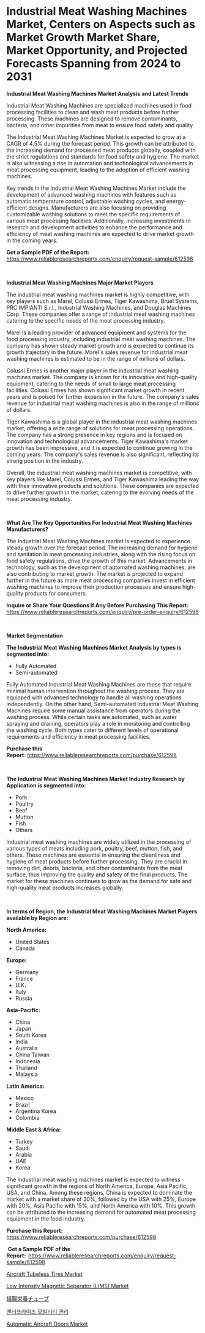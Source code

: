 <p><h1>Industrial Meat Washing Machines Market, Centers on Aspects such as Market Growth Market Share, Market Opportunity, and Projected Forecasts Spanning from 2024 to 2031</h1></p><p><strong>Industrial Meat Washing Machines Market Analysis and Latest Trends</strong></p>
<p><p>Industrial Meat Washing Machines are specialized machines used in food processing facilities to clean and wash meat products before further processing. These machines are designed to remove contaminants, bacteria, and other impurities from meat to ensure food safety and quality.</p><p>The Industrial Meat Washing Machines Market is expected to grow at a CAGR of 4.5% during the forecast period. This growth can be attributed to the increasing demand for processed meat products globally, coupled with the strict regulations and standards for food safety and hygiene. The market is also witnessing a rise in automation and technological advancements in meat processing equipment, leading to the adoption of efficient washing machines.</p><p>Key trends in the Industrial Meat Washing Machines Market include the development of advanced washing machines with features such as automatic temperature control, adjustable washing cycles, and energy-efficient designs. Manufacturers are also focusing on providing customizable washing solutions to meet the specific requirements of various meat processing facilities. Additionally, increasing investments in research and development activities to enhance the performance and efficiency of meat washing machines are expected to drive market growth in the coming years.</p></p>
<p><strong>Get a Sample PDF of the Report:&nbsp;</strong> <a href="https://www.reliableresearchreports.com/enquiry/request-sample/612598">https://www.reliableresearchreports.com/enquiry/request-sample/612598</a></p>
<p>&nbsp;</p>
<p><strong>Industrial Meat Washing Machines Major Market Players</strong></p>
<p><p>The industrial meat washing machines market is highly competitive, with key players such as Marel, Colussi Ermes, Tiger Kawashima, Brüel Systems, PRC IMPIANTI S.r.l., Industrial Washing Machines, and Douglas Machines Corp. These companies offer a range of industrial meat washing machines catering to the specific needs of the meat processing industry.</p><p>Marel is a leading provider of advanced equipment and systems for the food processing industry, including industrial meat washing machines. The company has shown steady market growth and is expected to continue its growth trajectory in the future. Marel's sales revenue for industrial meat washing machines is estimated to be in the range of millions of dollars.</p><p>Colussi Ermes is another major player in the industrial meat washing machines market. The company is known for its innovative and high-quality equipment, catering to the needs of small to large meat processing facilities. Colussi Ermes has shown significant market growth in recent years and is poised for further expansion in the future. The company's sales revenue for industrial meat washing machines is also in the range of millions of dollars.</p><p>Tiger Kawashima is a global player in the industrial meat washing machines market, offering a wide range of solutions for meat processing operations. The company has a strong presence in key regions and is focused on innovation and technological advancements. Tiger Kawashima's market growth has been impressive, and it is expected to continue growing in the coming years. The company's sales revenue is also significant, reflecting its strong position in the industry.</p><p>Overall, the industrial meat washing machines market is competitive, with key players like Marel, Colussi Ermes, and Tiger Kawashima leading the way with their innovative products and solutions. These companies are expected to drive further growth in the market, catering to the evolving needs of the meat processing industry.</p></p>
<p>&nbsp;</p>
<p><strong>What Are The Key Opportunities For Industrial Meat Washing Machines Manufacturers?</strong></p>
<p><p>The Industrial Meat Washing Machines market is expected to experience steady growth over the forecast period. The increasing demand for hygiene and sanitation in meat processing industries, along with the rising focus on food safety regulations, drive the growth of this market. Advancements in technology, such as the development of automated washing machines, are also contributing to market growth. The market is projected to expand further in the future as more meat processing companies invest in efficient washing machines to improve their production processes and ensure high-quality products for consumers.</p></p>
<p><strong>Inquire or Share Your Questions If Any Before Purchasing This Report:</strong> <a href="https://www.reliableresearchreports.com/enquiry/pre-order-enquiry/612598">https://www.reliableresearchreports.com/enquiry/pre-order-enquiry/612598</a></p>
<p>&nbsp;</p>
<p><strong>Market Segmentation</strong></p>
<p><strong>The Industrial Meat Washing Machines Market Analysis by types is segmented into:</strong></p>
<p><ul><li>Fully Automated</li><li>Semi-automated</li></ul></p>
<p><p>Fully Automated Industrial Meat Washing Machines are those that require minimal human intervention throughout the washing process. They are equipped with advanced technology to handle all washing operations independently. On the other hand, Semi-automated Industrial Meat Washing Machines require some manual assistance from operators during the washing process. While certain tasks are automated, such as water spraying and draining, operators play a role in monitoring and controlling the washing cycle. Both types cater to different levels of operational requirements and efficiency in meat processing facilities.</p></p>
<p><strong>Purchase this Report:&nbsp;</strong><a href="https://www.reliableresearchreports.com/purchase/612598">https://www.reliableresearchreports.com/purchase/612598</a></p>
<p>&nbsp;</p>
<p><strong>The Industrial Meat Washing Machines Market Industry Research by Application is segmented into:</strong></p>
<p><ul><li>Pork</li><li>Poultry</li><li>Beef</li><li>Mutton</li><li>Fish</li><li>Others</li></ul></p>
<p><p>Industrial meat washing machines are widely utilized in the processing of various types of meats including pork, poultry, beef, mutton, fish, and others. These machines are essential in ensuring the cleanliness and hygiene of meat products before further processing. They are crucial in removing dirt, debris, bacteria, and other contaminants from the meat surface, thus improving the quality and safety of the final products. The market for these machines continues to grow as the demand for safe and high-quality meat products increases globally.</p></p>
<p>&nbsp;</p>
<p><strong>In terms of Region, the Industrial Meat Washing Machines Market Players available by Region are:</strong></p>
<p>
    <p> <strong> North America: </strong>
        <ul>
            <li>United States</li>
            <li>Canada</li>
        </ul>
        </p> 
    <p> <strong> Europe: </strong>
        <ul>
            <li>Germany</li>
            <li>France</li>
            <li>U.K.</li>
            <li>Italy</li>
            <li>Russia</li>
        </ul>
        </p> 
    <p> <strong> Asia-Pacific: </strong>
        <ul>
            <li>China</li>
            <li>Japan</li>
            <li>South Korea</li>
            <li>India</li>
            <li>Australia</li>
            <li>China Taiwan</li>
            <li>Indonesia</li>
            <li>Thailand</li>
            <li>Malaysia</li>
        </ul>
        </p> 
    <p> <strong> Latin America: </strong>
        <ul>
            <li>Mexico</li>
            <li>Brazil</li>
            <li>Argentina Korea</li>
            <li>Colombia</li>
        </ul>
        </p> 
    <p> <strong> Middle East & Africa: </strong>
        <ul>
            <li>Turkey</li>
            <li>Saudi</li>
            <li>Arabia</li>
            <li>UAE</li>
            <li>Korea</li>
        </ul>
    </p>
    </p>
<p><p>The industrial meat washing machines market is expected to witness significant growth in the regions of North America, Europe, Asia Pacific, USA, and China. Among these regions, China is expected to dominate the market with a market share of 30%, followed by the USA with 25%, Europe with 20%, Asia Pacific with 15%, and North America with 10%. This growth can be attributed to the increasing demand for automated meat processing equipment in the food industry.</p></p>
<p><strong>Purchase this Report: </strong><a href="https://www.reliableresearchreports.com/purchase/612598">https://www.reliableresearchreports.com/purchase/612598</a></p>
<p>&nbsp;<strong>Get a Sample PDF of the Report:&nbsp;&nbsp;</strong><a href="https://www.reliableresearchreports.com/enquiry/request-sample/612598">https://www.reliableresearchreports.com/enquiry/request-sample/612598</a></p>
<p><strong></strong></p>
<p><p><a href="https://view.publitas.com/reportprime-1/aircraft-tubeless-tires-market-research-report-provides-thorough-industry-overview-which-offers-an-in-depth-analysis-of-product-trends-and-new-market-divisions/">Aircraft Tubeless Tires Market</a></p><p><a href="https://valiant-lunge-8fe.notion.site/Low-Intensity-Magnetic-Separator-LIMS-Market-Size-and-Examines-its-Market-Scope-with-a-Primary-F-6c48d7bbad684c618788e4be7a97da60">Low Intensity Magnetic Separator (LIMS) Market</a></p><p><a href="https://medium.com/@gladysalidde/%E7%B5%8C%E8%85%B8%E6%A0%84%E9%A4%8A%E3%83%81%E3%83%A5%E3%83%BC%E3%83%96%E5%B8%82%E5%A0%B4-%E5%B8%82%E5%A0%B4%E3%82%B7%E3%82%A7%E3%82%A2-%E5%B8%82%E5%A0%B4%E5%8B%95%E5%90%91-%E3%81%8A%E3%82%88%E3%81%B3%E5%B0%86%E6%9D%A5%E3%81%AE%E6%88%90%E9%95%B7%E3%82%92%E6%8E%A2%E3%82%8B-6fa492ea85aa">経腸栄養チューブ</a></p><p><a href="https://medium.com/@cypwkevf09498055/%EA%B8%B0%EC%97%85-%EC%9D%B4%EB%8F%99%EC%84%B1-%EA%B4%80%EB%A6%AC-%EC%8B%9C%EC%9E%A5-%EB%B6%84%EC%84%9D-cagr-%EC%8B%9C%EC%9E%A5-%EC%84%B8%EB%B6%84%ED%99%94-%EB%B0%8F-%EA%B8%80%EB%A1%9C%EB%B2%8C-%EC%82%B0%EC%97%85-%EA%B0%9C%EC%9A%94-e0bde8195087">엔터프라이즈 모빌리티 관리</a></p><p><a href="https://view.publitas.com/reportprime-1/automatic-aircraft-doors-market-challenges-opportunities-and-growth-drivers-and-major-market-players-forecasted-for-period-from-2024-2031/">Automatic Aircraft Doors Market</a></p></p>